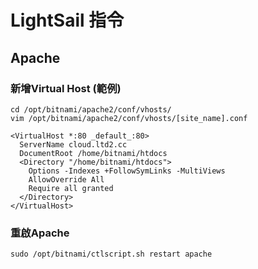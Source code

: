 # LightSail 指令

## Apache

### 新增Virtual Host (範例)
`cd /opt/bitnami/apache2/conf/vhosts/`  
`vim /opt/bitnami/apache2/conf/vhosts/[site_name].conf`

```
<VirtualHost *:80 _default_:80>
  ServerName cloud.ltd2.cc
  DocumentRoot /home/bitnami/htdocs
  <Directory "/home/bitnami/htdocs">
    Options -Indexes +FollowSymLinks -MultiViews
    AllowOverride All
    Require all granted
  </Directory>
</VirtualHost>
```

### 重啟Apache
`sudo /opt/bitnami/ctlscript.sh restart apache`
